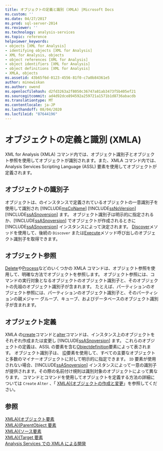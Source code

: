 ```yaml
---
title: オブジェクトの定義と識別 (XMLA) |Microsoft Docs
ms.custom: ''
ms.date: 04/27/2017
ms.prod: sql-server-2014
ms.reviewer: ''
ms.technology: analysis-services
ms.topic: reference
helpviewer_keywords:
- objects [XML for Analysis]
- identifying objects [XML for Analysis]
- XML for Analysis, objects
- object references [XML for Analysis]
- object identifiers [XML for Analysis]
- object definitions [XML for Analysis]
- XMLA, objects
ms.assetid: 43b65f6d-0123-4556-81f0-c7a0b84361e5
author: minewiskan
ms.author: owend
ms.openlocfilehash: d2fd3263a2f8050c36747a81ab3473f5b405ef21
ms.sourcegitcommit: ad4d92dce894592a259721a1571b1d8736abacdb
ms.translationtype: MT
ms.contentlocale: ja-JP
ms.lasthandoff: 08/04/2020
ms.locfileid: "87644196"
---
```

# <a name="defining-and-identifying-objects-xmla"></a>オブジェクトの定義と識別 (XMLA)
  XML for Analysis (XMLA) コマンド内では、オブジェクト識別子とオブジェクト参照を使用してオブジェクトが識別されます。また、XMLA コマンド内では、Analysis Services Scripting Language (ASSL) 要素を使用してオブジェクトが定義されます。  
  
## <a name="object-identifiers"></a>オブジェクトの識別子  
 オブジェクトは、のインスタンスで定義されているオブジェクトの一意識別子を使用して識別され [!INCLUDE[msCoName](../../includes/msconame-md.md)] [!INCLUDE[ssNoVersion](../../includes/ssnoversion-md.md)] [!INCLUDE[ssASnoversion](../../includes/ssasnoversion-md.md)] ます。 オブジェクト識別子は明示的に指定されるか、[!INCLUDE[ssASnoversion](../../includes/ssasnoversion-md.md)] でオブジェクトが作成されるときに [!INCLUDE[ssASnoversion](../../includes/ssasnoversion-md.md)] インスタンスによって決定されます。 [Discover](https://docs.microsoft.com/bi-reference/xmla/xml-elements-methods-discover)メソッドを使用して、後続の `Discover` または[Execute](https://docs.microsoft.com/bi-reference/xmla/xml-elements-methods-execute)メソッド呼び出しのオブジェクト識別子を取得できます。  
  
## <a name="object-references"></a>オブジェクト参照  
 [Delete](https://docs.microsoft.com/bi-reference/xmla/xml-elements-commands/delete-element-xmla)や[Process](https://docs.microsoft.com/bi-reference/xmla/xml-elements-commands/process-element-xmla)などのいくつかの XMLA コマンドは、オブジェクト参照を使用して、明確な方法でオブジェクトを参照します。 オブジェクト参照には、コマンドの実行対象となるオブジェクトのオブジェクト識別子と、そのオブジェクトの先祖のオブジェクト識別子が含まれます。 たとえば、パーティションのオブジェクト参照には、パーティションのオブジェクト識別子と、そのパーティションの親メジャー グループ、キューブ、およびデータベースのオブジェクト識別子が含まれます。  
  
## <a name="object-definitions"></a>オブジェクト定義  
 XMLA の[create](https://docs.microsoft.com/bi-reference/xmla/xml-elements-commands/create-element-xmla)コマンドと[alter](https://docs.microsoft.com/bi-reference/xmla/xml-elements-commands/alter-element-xmla)コマンドは、インスタンス上のオブジェクトをそれぞれ作成または変更し [!INCLUDE[ssASnoversion](../../includes/ssasnoversion-md.md)] ます。 これらのオブジェクトの定義は、ASSL の要素を含む[Objectdefinition](https://docs.microsoft.com/bi-reference/xmla/xml-elements-properties/objectdefinition-element-xmla)要素によって表されます。 オブジェクト識別子は、 [ID](https://docs.microsoft.com/bi-reference/xmla/xml-elements-properties/id-element-xmla)要素を使用して、すべての主要なオブジェクトと多数のマイナーオブジェクトに対して明示的に指定できます。 `ID` 要素が使用されない場合、[!INCLUDE[ssASnoversion](../../includes/ssasnoversion-md.md)] インスタンスによって一意の識別子が提供されます。その際の名前付け規則は識別対象のオブジェクトによって異なります。 コマンドとコマンドを使用してオブジェクトを定義する方法の詳細については `Create` `Alter` 、「 [XMLA&#41;&#40;オブジェクトの作成と変更](https://docs.microsoft.com/bi-reference/xmla/xml-elements-objects)」を参照してください。  
  
## <a name="see-also"></a>参照  
 [XMLA&#41;&#40;オブジェクト要素](https://docs.microsoft.com/bi-reference/xmla/xml-elements-properties/object-element-xmla)   
 [XMLA&#41;&#40;ParentObject 要素](https://docs.microsoft.com/bi-reference/xmla/xml-elements-properties/object-element-xmla)   
 [XMLA&#41;&#40;ソース要素](https://docs.microsoft.com/bi-reference/xmla/xml-elements-properties/source-element-xmla)   
 [XMLA&#41;&#40;Target 要素](https://docs.microsoft.com/bi-reference/xmla/xml-elements-properties/target-element-xmla)   
 [Analysis Services での XMLA による開発](developing-with-xmla-in-analysis-services.md)  
  
  
